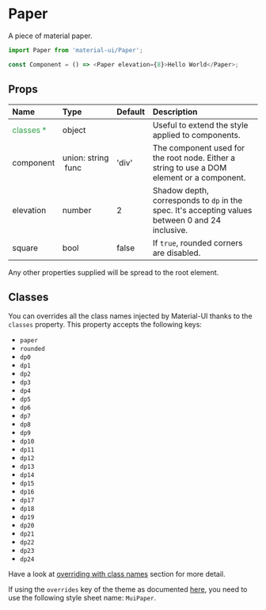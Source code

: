 # Paper

A piece of material paper.

```js
import Paper from 'material-ui/Paper';

const Component = () => <Paper elevation={8}>Hello World</Paper>;
```

## Props
| Name | Type | Default | Description |
|:-----|:-----|:--------|:------------|
| <span style="color: #31a148">classes *</span> | object |  | Useful to extend the style applied to components. |
| component | union:&nbsp;string<br>&nbsp;func<br> | 'div' | The component used for the root node. Either a string to use a DOM element or a component. |
| elevation | number | 2 | Shadow depth, corresponds to `dp` in the spec. It's accepting values between 0 and 24 inclusive. |
| square | bool | false | If `true`, rounded corners are disabled. |

Any other properties supplied will be spread to the root element.
## Classes

You can overrides all the class names injected by Material-UI thanks to the `classes` property.
This property accepts the following keys:
- `paper`
- `rounded`
- `dp0`
- `dp1`
- `dp2`
- `dp3`
- `dp4`
- `dp5`
- `dp6`
- `dp7`
- `dp8`
- `dp9`
- `dp10`
- `dp11`
- `dp12`
- `dp13`
- `dp14`
- `dp15`
- `dp16`
- `dp17`
- `dp18`
- `dp19`
- `dp20`
- `dp21`
- `dp22`
- `dp23`
- `dp24`

Have a look at [overriding with class names](/customization/overrides#overriding-with-class-names)
section for more detail.

If using the `overrides` key of the theme as documented
[here](/customization/themes#customizing-all-instances-of-a-component-type),
you need to use the following style sheet name: `MuiPaper`.
